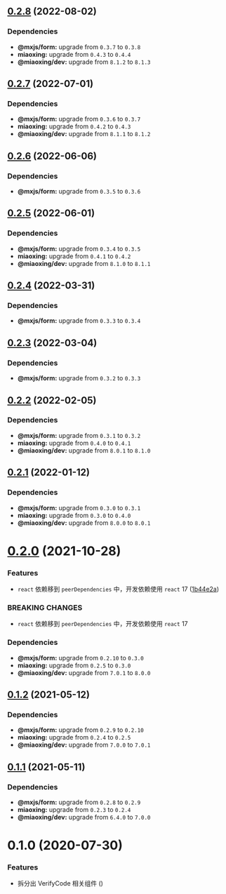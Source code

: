 ## [0.2.8](https://github.com/miaoxing/mxjs-verify-code/compare/v0.2.7...v0.2.8) (2022-08-02)





### Dependencies

* **@mxjs/form:** upgrade from `0.3.7` to `0.3.8`
* **miaoxing:** upgrade from `0.4.3` to `0.4.4`
* **@miaoxing/dev:** upgrade from `8.1.2` to `8.1.3`

## [0.2.7](https://github.com/miaoxing/mxjs-verify-code/compare/v0.2.6...v0.2.7) (2022-07-01)





### Dependencies

* **@mxjs/form:** upgrade from `0.3.6` to `0.3.7`
* **miaoxing:** upgrade from `0.4.2` to `0.4.3`
* **@miaoxing/dev:** upgrade from `8.1.1` to `8.1.2`

## [0.2.6](https://github.com/miaoxing/mxjs-verify-code/compare/v0.2.5...v0.2.6) (2022-06-06)





### Dependencies

* **@mxjs/form:** upgrade from `0.3.5` to `0.3.6`

## [0.2.5](https://github.com/miaoxing/mxjs-verify-code/compare/v0.2.4...v0.2.5) (2022-06-01)





### Dependencies

* **@mxjs/form:** upgrade from `0.3.4` to `0.3.5`
* **miaoxing:** upgrade from `0.4.1` to `0.4.2`
* **@miaoxing/dev:** upgrade from `8.1.0` to `8.1.1`

## [0.2.4](https://github.com/miaoxing/mxjs-verify-code/compare/v0.2.3...v0.2.4) (2022-03-31)





### Dependencies

* **@mxjs/form:** upgrade from `0.3.3` to `0.3.4`

## [0.2.3](https://github.com/miaoxing/mxjs-verify-code/compare/v0.2.2...v0.2.3) (2022-03-04)





### Dependencies

* **@mxjs/form:** upgrade from `0.3.2` to `0.3.3`

## [0.2.2](https://github.com/miaoxing/mxjs-verify-code/compare/v0.2.1...v0.2.2) (2022-02-05)





### Dependencies

* **@mxjs/form:** upgrade from `0.3.1` to `0.3.2`
* **miaoxing:** upgrade from `0.4.0` to `0.4.1`
* **@miaoxing/dev:** upgrade from `8.0.1` to `8.1.0`

## [0.2.1](https://github.com/miaoxing/mxjs-verify-code/compare/v0.2.0...v0.2.1) (2022-01-12)





### Dependencies

* **@mxjs/form:** upgrade from `0.3.0` to `0.3.1`
* **miaoxing:** upgrade from `0.3.0` to `0.4.0`
* **@miaoxing/dev:** upgrade from `8.0.0` to `8.0.1`

# [0.2.0](https://github.com/miaoxing/mxjs-verify-code/compare/v0.1.2...v0.2.0) (2021-10-28)


### Features

* `react` 依赖移到 `peerDependencies` 中，开发依赖使用 `react` 17 ([1b44e2a](https://github.com/miaoxing/mxjs-verify-code/commit/1b44e2a3cf88bdcd763fd66ec980410405bf5abe))


### BREAKING CHANGES

* `react` 依赖移到 `peerDependencies` 中，开发依赖使用 `react` 17





### Dependencies

* **@mxjs/form:** upgrade from `0.2.10` to `0.3.0`
* **miaoxing:** upgrade from `0.2.5` to `0.3.0`
* **@miaoxing/dev:** upgrade from `7.0.1` to `8.0.0`

## [0.1.2](https://github.com/miaoxing/mxjs-verify-code/compare/v0.1.1...v0.1.2) (2021-05-12)





### Dependencies

* **@mxjs/form:** upgrade from `0.2.9` to `0.2.10`
* **miaoxing:** upgrade from `0.2.4` to `0.2.5`
* **@miaoxing/dev:** upgrade from `7.0.0` to `7.0.1`

## [0.1.1](https://github.com/miaoxing/mxjs-verify-code/compare/v0.1.0...v0.1.1) (2021-05-11)





### Dependencies

* **@mxjs/form:** upgrade from `0.2.8` to `0.2.9`
* **miaoxing:** upgrade from `0.2.3` to `0.2.4`
* **@miaoxing/dev:** upgrade from `6.4.0` to `7.0.0`

# 0.1.0 (2020-07-30)


### Features

* 拆分出 VerifyCode 相关组件 ([](https://github.com/miaoxing/mxjs-verify-code/commit/))
